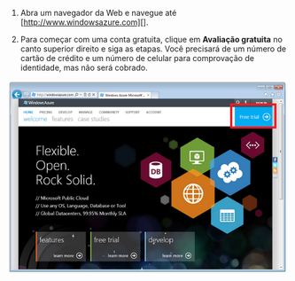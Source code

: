 1. Abra um navegador da Web e navegue até [http://www.windowsazure.com][].

2. Para começar com uma conta gratuita, clique em **Avaliação gratuita** no canto superior direito e siga as etapas. Você precisará de um número de cartão de crédito e um número de celular para comprovação de identidade, mas não será cobrado.

 ![Site do Azure][0]


[0]: ./media/create-azure-account/freetrialonwindowsazurehomepage.png
 

